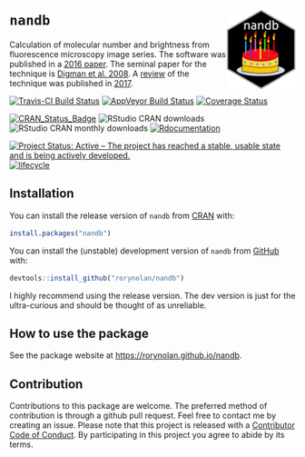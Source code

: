 
# `nandb` <img src="man/figures/logo.png" align="right" height=140/>

Calculation of molecular number and brightness from fluorescence
microscopy image series. The software was published in a [2016
paper](https://doi.org/10.1093/bioinformatics/btx434). The seminal paper
for the technique is [Digman et
al. 2008](https://doi.org/10.1529/biophysj.107.114645). A
[review](https://doi.org/10.1016/j.ymeth.2017.12.001) of the technique
was published in [2017](https://doi.org/10.1016/j.ymeth.2017.12.001).

[![Travis-CI Build
Status](https://travis-ci.org/rorynolan/nandb.svg?branch=master)](https://travis-ci.org/rorynolan/nandb)
[![AppVeyor Build
Status](https://ci.appveyor.com/api/projects/status/github/rorynolan/nandb?branch=master&svg=true)](https://ci.appveyor.com/project/rorynolan/nandb)
[![Coverage
Status](https://img.shields.io/codecov/c/github/rorynolan/nandb/master.svg)](https://codecov.io/github/rorynolan/nandb?branch=master)

[![CRAN\_Status\_Badge](http://www.r-pkg.org/badges/version/nandb)](https://cran.r-project.org/package=nandb)
![RStudio CRAN
downloads](http://cranlogs.r-pkg.org/badges/grand-total/nandb) ![RStudio
CRAN monthly downloads](http://cranlogs.r-pkg.org/badges/nandb)
[![Rdocumentation](http://www.rdocumentation.org/badges/version/nandb)](http://www.rdocumentation.org/packages/nandb)

[![Project Status: Active – The project has reached a stable, usable
state and is being actively
developed.](http://www.repostatus.org/badges/latest/active.svg)](http://www.repostatus.org/#active)
[![lifecycle](https://img.shields.io/badge/lifecycle-stable-brightgreen.svg)](https://www.tidyverse.org/lifecycle/#stable)

## Installation

You can install the release version of `nandb` from
[CRAN](https://CRAN.R-project.org/package=nandb) with:

``` r
install.packages("nandb")
```

You can install the (unstable) development version of `nandb` from
[GitHub](https://github.com/rorynolan/nandb/) with:

``` r
devtools::install_github("rorynolan/nandb")
```

I highly recommend using the release version. The dev version is just
for the ultra-curious and should be thought of as unreliable.

## How to use the package

See the package website at <https://rorynolan.github.io/nandb>.

## Contribution

Contributions to this package are welcome. The preferred method of
contribution is through a github pull request. Feel free to contact me
by creating an issue. Please note that this project is released with a
[Contributor Code of Conduct](CONDUCT.md). By participating in this
project you agree to abide by its terms.
